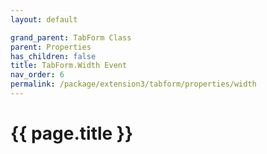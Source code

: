 ```yaml
---
layout: default

grand_parent: TabForm Class
parent: Properties
has_children: false
title: TabForm.Width Event
nav_order: 6
permalink: /package/extension3/tabform/properties/width
---
```

# {{ page.title }}
